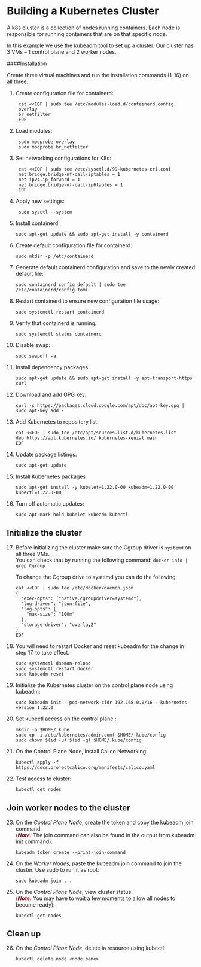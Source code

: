 # Building a Kubernetes Cluster

A k8s cluster is a collection of nodes running containers.  Each node is responsible for running containers that are on that specific node.

In this example we use the kubeadm tool to set up a cluster. Our cluster has 3 VMs – 1 control plane and 2 worker nodes.

####Installation

Create three virtual machines and run the installation commands (1-16) on all three.

1. Create configuration file for containerd:

        cat <<EOF | sudo tee /etc/modules-load.d/containerd.config
        overlay
        br_netfilter
        EOF

2. Load modules:

        sudo modprobe overlay
        sudo modprobe br_netfilter

3. Set networking configurations for K8s:

        cat <<EOF | sudo tee /etc/sysctl.d/99-kubernetes-cri.conf
        net.bridge.bridge-nf-call-iptables = 1
        net.ipv4.ip_forward = 1
        net.bridge.bridge-nf-call-ip6tables = 1
        EOF

4. Apply new settings:

        sudo sysctl --system

5.  Install containerd:

        sudo apt-get update && sudo apt-get install -y containerd

6.	Create default configuration file for containerd:

        sudo mkdir -p /etc/containerd

7.	Generate default containerd configuration and save to the newly created default file:

        sudo containerd config default | sudo tee /etc/containerd/config.toml

8.	Restart containerd to ensure new configuration file usage:

        sudo systemctl restart containerd

9.	Verify that containerd is running.

        sudo systemctl status containerd

10.	Disable swap:

        sudo swapoff -a

11.	Install dependency packages:

        sudo apt-get update && sudo apt-get install -y apt-transport-https curl

12.	Download and add GPG key:

        curl -s https://packages.cloud.google.com/apt/doc/apt-key.gpg | sudo apt-key add -

13.	Add Kubernetes to repository list:

        cat <<EOF | sudo tee /etc/apt/sources.list.d/kubernetes.list
        deb https://apt.kubernetes.io/ kubernetes-xenial main
        EOF

14.	Update package listings:

        sudo apt-get update


15.	Install Kubernetes packages

        sudo apt-get install -y kubelet=1.22.0-00 kubeadm=1.22.0-00 kubectl=1.22.0-00

16.	Turn off automatic updates:

        sudo apt-mark hold kubelet kubeadm kubectl

## Initialize the cluster


17. Before initializing the cluster make sure the Cgroup driver is `systemd` on all three VMs. <br>
    You can check that by running the following command:  `docker info | grep Cgroup `

    To change the Cgroup drive to systemd you can do the following:
    
        cat <<EOF | sudo tee /etc/docker/daemon.json
        {
          "exec-opts": ["native.cgroupdriver=systemd"],
          "log-driver": "json-file",
          "log-opts": {
            "max-size": "100m"
          },
          "storage-driver": "overlay2"
        }
        EOF

18. You will need to restart Docker and reset kubeadm for the change in step 17. to take effect.

        sudo systemctl daemon-reload
        sudo systemctl restart docker
        sudo kubeadm reset


19.	Initialize the Kubernetes cluster on the control plane node using kubeadm:<br>

        sudo kubeadm init --pod-network-cidr 192.168.0.0/16 --kubernetes-version 1.22.0

20. Set kubectl access on the control plane :

        mkdir -p $HOME/.kube
        sudo cp -i /etc/kubernetes/admin.conf $HOME/.kube/config
        sudo chown $(id -u):$(id -g) $HOME/.kube/config

21. On the Control Plane Node, install Calico Networking:

        kubectl apply -f https://docs.projectcalico.org/manifests/calico.yaml

22. Test access to cluster:

        kubectl get nodes

## Join worker nodes to the cluster

23. On the *Control Plane Node*, create the token and copy the kubeadm join command. <br> (<span style="color:darkred">***Note:***</span> The join command can also be found in the output from kubeadm init command):

        kubeadm token create --print-join-command

24. On the *Worker Nodes*, paste the kubeadm join command to join the cluster. Use sudo to run it as root:

        sudo kubeadm join ...

25. On the *Control Plane Node*, view cluster status. <br> (<span style="color:darkred">***Note:***</span> You may have to wait a few moments to allow all nodes to become ready):

        kubectl get nodes

## Clean up

26. On the *Control Plabe Node*, delete ia resource using kubectl:

        kubectl delete node <node name>
